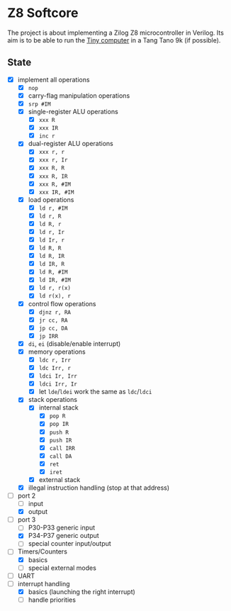 # Z8 Softcore

The project is about implementing a Zilog Z8 microcontroller in Verilog.
Its aim is to be able to run the [Tiny computer](https://hc-ddr.hucki.net/wiki/doku.php/tiny) in a Tang Tano 9k (if possible).

## State

- [x] implement all operations
  - [x] `nop`
  - [x] carry-flag manipulation operations
  - [x] `srp #IM`
  - [x] single-register ALU operations
    - [x] `xxx R`
    - [x] `xxx IR`
    - [x] `inc r`
  - [x] dual-register ALU operations
    - [x] `xxx r, r`
    - [x] `xxx r, Ir`
    - [x] `xxx R, R`
    - [x] `xxx R, IR`
    - [x] `xxx R, #IM`
    - [x] `xxx IR, #IM`
  - [x] load operations
    - [x] `ld r, #IM`
    - [x] `ld r, R`
    - [x] `ld R, r`
    - [x] `ld r, Ir`
    - [x] `ld Ir, r`
    - [x] `ld R, R`
    - [x] `ld R, IR`
    - [x] `ld IR, R`
    - [x] `ld R, #IM`
    - [x] `ld IR, #IM`
    - [x] `ld r, r(x)`
    - [x] `ld r(x), r`
  - [x] control flow operations
    - [x] `djnz r, RA`
    - [x] `jr cc, RA`
    - [x] `jp cc, DA`
    - [x] `jp IRR`
  - [x] `di`, `ei` (disable/enable interrupt)
  - [x] memory operations
    - [x] `ldc r, Irr`
    - [x] `ldc Irr, r`
    - [x] `ldci Ir, Irr`
    - [x] `ldci Irr, Ir`
    - [x] let `lde`/`ldei` work the same as `ldc`/`ldci`
  - [x] stack operations
    - [x] internal stack
      - [x] `pop R`
      - [x] `pop IR`
      - [x] `push R`
      - [x] `push IR`
      - [x] `call IRR`
      - [x] `call DA`
      - [x] `ret`
      - [x] `iret`
    - [x] external stack
  - [x] illegal instruction handling (stop at that address)
- [ ] port 2
  - [ ] input
  - [x] output
- [ ] port 3
  - [ ] P30-P33 generic input
  - [x] P34-P37 generic output
  - [ ] special counter input/output
- [ ] Timers/Counters
  - [x] basics
  - [ ] special external modes
- [ ] UART
- [ ] interrupt handling
  - [x] basics (launching the right interrupt)
  - [ ] handle priorities
